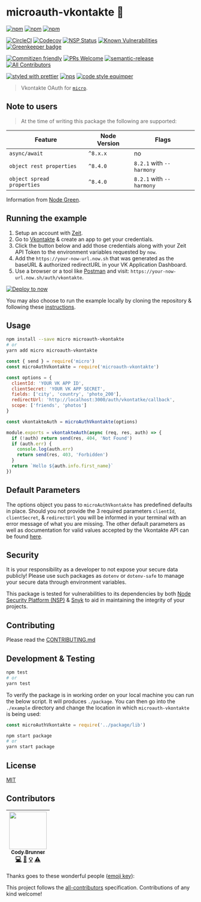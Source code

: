 # microauth-vkontakte :closed_lock_with_key:

[![npm](https://img.shields.io/npm/v/microauth-vkontakte.svg?style=flat-square)](https://www.npmjs.com/package/microauth-vkontakte)
[![npm](https://img.shields.io/npm/l/microauth-vkontakte.svg?style=flat-square)](https://www.npmjs.com/package/microauth-vkontakte)
[![npm](https://img.shields.io/npm/dt/microauth-vkontakte.svg?style=flat-square)](https://www.npmjs.com/package/microauth-vkontakte)

[![CircleCI](https://img.shields.io/circleci/project/github/microauth/microauth-vkontakte.svg?style=flat-square)](https://circleci.com/gh/microauth/microauth-vkontakte)
[![Codecov](https://img.shields.io/codecov/c/github/microauth/microauth-vkontakte.svg?style=flat-square)](https://codecov.io/gh/microauth/microauth-vkontakte)
[![NSP Status](https://nodesecurity.io/orgs/microauth/projects/0eefb70e-c3dd-4cd0-986f-ba26c0fbaca7/badge)](https://nodesecurity.io/orgs/microauth/projects/0eefb70e-c3dd-4cd0-986f-ba26c0fbaca7)
[![Known Vulnerabilities](https://snyk.io/test/github/microauth/microauth-vkontakte/badge.svg)](https://snyk.io/test/github/microauth/microauth-vkontakte)
[![Greenkeeper badge](https://badges.greenkeeper.io/microauth/microauth-vkontakte.svg)](https://greenkeeper.io/)

[![Commitizen friendly](https://img.shields.io/badge/commitizen-friendly-brightgreen.svg?style=flat-square)](http://commitizen.github.io/cz-cli/)
[![PRs Welcome](https://img.shields.io/badge/PRs-welcome-brightgreen.svg?style=flat-square)](https://github.com/microauth/microauth-vkontakte/pulls)
[![semantic-release](https://img.shields.io/badge/%20%20%F0%9F%93%A6%F0%9F%9A%80-semantic--release-e10079.svg?style=flat-square)](https://github.com/semantic-release/semantic-release)
[![All Contributors](https://img.shields.io/badge/all_contributors-1-orange.svg?style=flat-square)](#contributors)

[![styled with prettier](https://img.shields.io/badge/styled_with-prettier-ff69b4.svg?style=flat-square)](https://github.com/prettier/prettier)
[![nps](https://img.shields.io/badge/scripts%20run%20with-nps-blue.svg?style=flat-square)](https://github.com/kentcdodds/nps)
[![code style equimper](https://img.shields.io/badge/code%20style-equimper-blue.svg?style=flat-square)](https://github.com/EQuimper/eslint-config-equimper)

> Vkontakte OAuth for [`micro`](https://github.com/zeit/micro).

## Note to users

> At the time of writing this package the following are supported:

Feature | Node Version | Flags
---------|----------|---------
 `async/await` | `^8.x.x` | no
 `object rest properties` | `^8.4.0` | `8.2.1` with `--harmony`
 `object spread properties` | `^8.4.0` | `8.2.1` with `--harmony`

Information from [Node Green](http://node.green/#ESNEXT-candidate--stage-3-).

## Running the example

1. Setup an account with [Zeit](https://zeit.co).
2. Go to [Vkontakte](https://vk.com/editapp?act=create) & create an app to get your credentials.
3. Click the button below and add those credentials along with your Zeit API Token to the environment variables requested by `now`.
4. Add the `https://your-now-url.now.sh` that was generated as the baseURL & authorized redirectURL in your VK Application Dashboard.
5. Use a browser or a tool like [Postman](https://www.getpostman.com/postman) and visit: `https://your-now-url.now.sh/auth/vkontakte`.

[![Deploy to now](https://deploy.now.sh/static/button.svg)](https://deploy.now.sh/?repo=https://github.com/microauth/microauth-vkontakte/tree/master/example&env=VK_APP_ID&env=VK_APP_SECRET)

You may also choose to run the example locally by cloning the repository & following these [instructions](https://github.com/microauth/microauth-vkontakte/example/#readme).

## Usage

```sh
npm install --save micro microauth-vkontakte
# or
yarn add micro microauth-vkontakte
```

```js
const { send } = require('micro')
const microAuthVkontakte = require('microauth-vkontakte')

const options = {
  clientId: 'YOUR VK APP ID',
  clientSecret: 'YOUR VK APP SECRET',
  fields: ['city', 'country', 'photo_200'],
  redirectUrl: 'http://localhost:3000/auth/vkontatke/callback',
  scope: ['friends', 'photos']
}

const vkontakteAuth = microAuthVkontakte(options)

module.exports = vkontakteAuth(async (req, res, auth) => {
  if (!auth) return send(res, 404, 'Not Found')
  if (auth.err) {
    console.log(auth.err)
    return send(res, 403, 'Forbidden')
  }
  return `Hello ${auth.info.first_name}`
})
```

## Default Parameters

The options object you pass to `microAuthVkontakte` has predefined defaults in place. Should you not provide the 3 required parameters `clientId`, `clientSecret`, & `redirectUrl` you will be informed in your terminal with an error message of what you are missing. The other default parameters as well as documentation for valid values accepted by the Vkontakte API can be found [here](https://github.com/microauth/microauth-vkontakte/blob/master/src/utils/vkOpts.js).

## Security

It is your responsibility as a developer to not expose your secure data publicly! Please use such packages as `dotenv` or `dotenv-safe` to manage your secure data through environment variables.

This package is tested for vulnerabilities to its dependencies by both [Node Security Platform (NSP)](https://nodesecurity.io) & [Snyk](https://snyk.io) to aid in maintaining the integrity of your projects.

## Contributing

Please read the [CONTRIBUTING.md](https://github.com/microauth/microauth-vkontakte/blob/master/CONTRIBUTING.md)

## Development & Testing

```sh
npm test
# or
yarn test
```

To verify the package is in working order on your local machine you can run the below script. It will produces `./package`. You can then go into the `./example` directory and change the location in which `microauth-vkontakte` is being used:

```js
const microAuthVkontakte = require('../package/lib')
```

```sh
npm start package
# or
yarn start package
```

## License

[MIT](https://github.com/microauth/microauth-vkontakte/blob/master/LICENSE)

## Contributors

<!-- ALL-CONTRIBUTORS-LIST:START - Do not remove or modify this section -->
| [<img src="https://avatars2.githubusercontent.com/u/19720404?v=4" width="100px;"/><br /><sub>Cody Brunner</sub>](https://rcws-development.com/)<br />[💻](https://github.com/microauth/microauth-vkontakte/commits?author=rockchalkwushock "Code") [📖](https://github.com/microauth/microauth-vkontakte/commits?author=rockchalkwushock "Documentation") [💡](#example-rockchalkwushock "Examples") [⚠️](https://github.com/microauth/microauth-vkontakte/commits?author=rockchalkwushock "Tests") |
| :---: |
<!-- ALL-CONTRIBUTORS-LIST:END -->
Thanks goes to these wonderful people ([emoji key](https://github.com/kentcdodds/all-contributors#emoji-key)):

<!-- ALL-CONTRIBUTORS-LIST:START - Do not remove or modify this section --><!-- ALL-CONTRIBUTORS-LIST:END -->

This project follows the [all-contributors](https://github.com/kentcdodds/all-contributors) specification. Contributions of any kind welcome!
